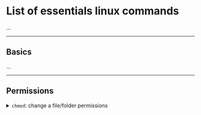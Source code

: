 # List of essentials linux commands

...

<hr class="sl">

## Basics

...

<hr class="sr">

## Permissions

<details class="details-e">
<summary><code>chmod</code>: change a file/folder permissions</summary>

<div class="row row-cols-md-2"><div>

Use <kbd>+</kbd> to grant perms..

```bash
chmod u+x target
chmod g+rw target
chmod ug+r target
chmod g+x,o+rx target
```

If there is nothing before "+", Grant to <kbd>ugo</kbd>

```bash
chmod +x target
chmod +rw target
chmod +rwx target
```
</div><div>

Use <kbd>-</kbd> instead of <kbd>+</kbd> to revoke permissions.

```bash
chmod -x target
chmod u-x target
chmod ug-rw target
```

Grant "perms" using the shortcut number.

```bash
# u=rwx, g=rx, o=x
chmod 751 target
```

</div></div>
</details>